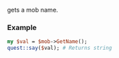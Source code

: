 gets a mob name.
### Example

```perl
my $val = $mob->GetName();
quest::say($val); # Returns string
```